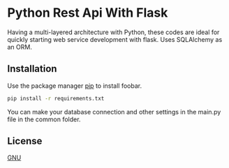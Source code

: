 # Python Rest Api With Flask

Having a multi-layered architecture with Python, these codes are ideal for quickly starting web service development with flask. Uses SQLAlchemy as an ORM.

## Installation

Use the package manager [pip](https://pip.pypa.io/en/stable/) to install foobar.

```bash
pip install -r requirements.txt
```

You can make your database connection and other settings in the main.py file in the common folder.

## License
[GNU](https://en.wikipedia.org/wiki/GNU_General_Public_License)
